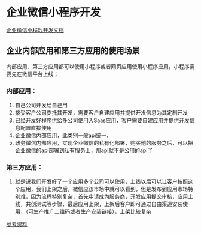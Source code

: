 # 企业微信小程序开发
[企业微信小程戏开发文档](https://developers.weixin.qq.com/miniprogram/dev/devtools/qywx-dev.html)

## 企业内部应用和第三方应用的使用场景
内部应用、第三方应用都可以使用小程序或者网页应用使用小程序应用，小程序需要先在微信平台上线；

### 内部应用：
1. 自己公司开发给自己用
2. 接受客户公司委托其开发，需要客户自建应用并提供开发信息为其定制开发
3. 已经开发好程序供给多公司使用入Saas应用，客户需要自建应用并提供开发信息配置直接使用
4. 企业微信内部应用，此类别一般api统一，
5. 政务微信内部应用，实现企业微信的私有化部署，购买他的服务之后，可以把企业微信的api部署到私有服务上，那api就不是公用的api了

### 第三方应用：
1. 就是说我们开发好了一个应用多个公司可以使用，上线以后可以让客户按照这个应用，我们上架之后，微信应该市场中就可以看到，但是发布到应用市场特别难，因为流程特别复杂，首先申请成为服务商，开发应用提交审核，应用上线，共创测试等步骤，最后应用上架，上架后客户即可通过自由渠道安装使用，（可生产推广二维码或者生产安装链接），上架比较复杂

[参考资料](https://www.jianshu.com/p/9b8a803b8366)
